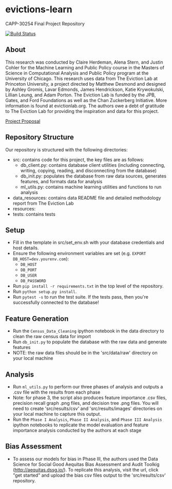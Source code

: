 # evictions-learn
CAPP-30254 Final Project Repository

[![Build Status](https://travis-ci.org/justincohler/evictions-learn.svg?branch=master)](https://travis-ci.org/justincohler/evictions-learn)

## About
This research was conducted by Claire Herdeman, Alena Stern, and Justin Cohler for the Machine Learning and Public Policy course in the Masters of Science in Computational Analysis and Public Policy program at the University of Chicago. This research uses data from The Eviction Lab at Princeton University, a project directed by Matthew Desmond and designed by Ashley Gromis, Lavar Edmonds, James Hendrickson, Katie Krywokulski, Lillian Leung, and Adam Porton. The Eviction Lab is funded by the JPB, Gates, and Ford Foundations as well as the Chan Zuckerberg Initiative. More information is found at evictionlab.org. The authors owe a debt of gratitude to The Eviction Lab for providing the inspiration and data for this project. 

[Project Proposal](https://docs.google.com/document/d/1Vsq1RUL8fU5U8FO2KtszmsdIYEhmlUN5twY_q0k-RvQ/edit?usp=sharing)

## Repository Structure
Our repository is structured with the following directories:
 * src: contains code for this project, the key files are as follows:
   * db_client.py: contains database client utilities (including connecting, writing, copying, reading, and disconnecting from      the database)
   * db_init.py: populates the database from raw data sources, generates features, and formats data for analysis
   * ml_utils.py: contains machine learning utilities and functions to run analysis
 * data_resources: contains data README file and detailed methodology report from The Eviction Lab
 * resources:
 * tests: contains tests 

## Setup
* Fill in the template in src/set_env.sh with your database credentials and host details.
* Ensure the following environment variables are set (e.g. `EXPORT DB_HOST=dev.yourenv.com`):
  * `DB_HOST`
  * `DB_PORT`
  * `DB_USER`
  * `DB_PASSWORD`
* Run `pip install -r requirements.txt` in the top level of the repository.
* Run `python setup.py install`.
* Run `pytest -s` to run the test suite. If the tests pass, then you're successfully connected to the database!

## Feature Generation
* Run the `Census_Data_Cleaning` ipython notebook in the data directory to clean the raw census data for import
* Run `db_init.py` to populate the database with the raw data and generate features
* NOTE: the raw data files should be in the 'src/data/raw' directory on your local machine

## Analysis
* Run `ml_utils.py` to perform our three phases of analysis and outputs a .csv file with the results from each phase
* Note: for phase 3, the script also produces feature importance .csv files, precision recall graph .png files, and decision     tree .png files. You will need to create 'src/results/csv' and 'src/results/images' directories on your local machine to       capture this output.
* Run the `Phase I Analysis`, `Phase II Analysis`, and `Phase III Analysis` ipython notebooks to replicate the model evaluation and feature importance analysis conducted by the authors at each stage

## Bias Assessment
* To assess our models for bias in Phase III, the authors used the Data Science for Social Good Aequitas Bias Assessment and Audit Toolkig   (http://aequitas.dssg.io/). To replicate this analysis, visit the url, click "get started" and upload the bias csv files output to the 'src/results/csv' repository. 


